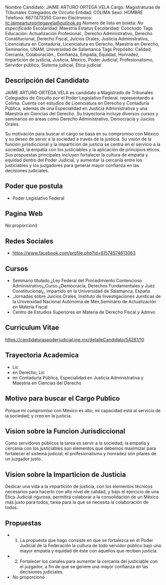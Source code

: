 Nombre Candidato: JAIME ARTURO ORTEGA VELA
Cargo: Magistraturas de Tribunales Colegiados de Circuito
Entidad: COLIMA
Sexo: HOMBRE
Telefono: 6677473350
Correo Electronico: lic.jaimearturoortegavela@outlook.es
Numero de lista en boleta: *No especificado*
Escolaridad: Maestría
Estatus Escolaridad: Concluido
Tags Educación: Actualización Profesional., Derecho Administrativo, Derecho Constitucional, Derecho Fiscal, Juicios Orales, Justicia Administrativa, Licenciatura en Contaduría, Licenciatura en Derecho, Maestría en Derecho, Seminarios, UNAM, Universidad de Salamanca
Tags Propósito: Calidad, Cercanía, Colaboración., Confianza, Empatía, Equidad, Honradez, Impartición de justicia, Justicia, México, Poder Judicial, Profesionalismo, Servidor público, Sistema judicial, Ética judicial


## Descripción del Candidato 

JAIME ARTURO ORTEGA VELA es candidato a Magistrado de Tribunales Colegiados de Circuito por el Poder Legislativo Federal, representando a Colima. Cuenta con estudios de Licenciatura en Derecho y Contaduría Pública, además de una Especialidad en Justicia Administrativa y una Maestría en Ciencias del Derecho. Su trayectoria incluye diversos cursos y seminarios en áreas como Derecho Administrativo, Democracia y Juicios Orales.

Su motivación para buscar el cargo se basa en su compromiso con México y su deseo de servir a la sociedad a través de la justicia. Su visión de la función jurisdiccional y la impartición de justicia se centra en el servicio a la sociedad, la empatía con los justiciables y la aplicación de principios éticos. Sus propuestas principales incluyen fortalecer la cultura de empatía y equidad dentro del Poder Judicial, y aumentar la cercanía entre los justiciables y los juzgadores para generar mayor confianza en las decisiones judiciales.


## Poder que postula

- Poder Legislativo Federal


## Pagina Web

No proporcionó


## Redes Sociales

- https://www.facebook.com/profile.php?id=61574574613063


## Cursos

- Seminario titulado ¿Ley Federal del Procedimiento Contencioso Administrativo¿,Curso ¿Democracia, Derechos Fundamentales y Juez Constitucional¿, impartido en la Universidad de Salamanca, España
- ,Jornadas sobre Juicios Orales, Instituto de Investigaciones Jurídicas de la Universidad Nacional Autónoma de Méx,Seminario de Actualización en Materia Fiscal
- Centro de Estudios Superiores en Materia de Derecho Fiscal y Admvo


## Curriculum Vitae

https://candidaturaspoderjudicial.ine.mx/detalleCandidato/54281/10


## Trayectoria Academica

- Lic
- en Derecho, Lic
- en Contaduría Pública, Especialidad en Justicia Administrativa y Maestria en Ciencias del Derecho


## Motivo para buscar el Cargo Publico

Porque mi compromiso con México es alto; mi capacidad está al servicio de la sociedad; y creo en la justicia.


## Vision sobre la Funcion Jurisdiccional

Como servidores públicos la tarea es servir a la sociedad; la empatía y cercanía con los justiciables son elementos que debemos maximizar para fortalecer el sistema judicial; el profesionalismo y honradez son pilares de un juzgador justo..


## Vision sobre la Imparticion de Justicia

Dedicar una vida a la impartición de justicia, con los elementos técnicos necesarios para hacerlo con alto nivel de calidad, y bajo el ejercicio de una Ética Judicial rigurosa, permitirá colaborar a la consolidación de un México más justo para todos, tarea para la que se necesita la colaboración de todos.


## Propuestas

- 1. La propuesta que hago consiste en que se fortalezca en el Poder Judicial de la Federación la cultura de todo servidor público bajo una mayor empatía y equidad de éste con aquellos que reciben justicia.
- 2. Fortalecer los canales para aumentar la cercania del justiciable con el juzgador, a fin de que se genere una mayor confianza en las decisiones judiciales.
- No proporcionó

